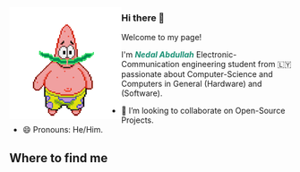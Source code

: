 <a target="blank"><img align="left" src="./patric1.gif" /></a>

### Hi there 👋

Welcome to my page!

I'm <span style="color:#199175"> <b>*Nedal Abdullah*</b> </span> Electronic-Communication engineering student from 🇱🇾
passionate about Computer-Science and Computers in General (Hardware) and (Software).

- 👯 I’m looking to collaborate on Open-Source Projects.
- 😄 Pronouns: He/Him.


## Where to find me




